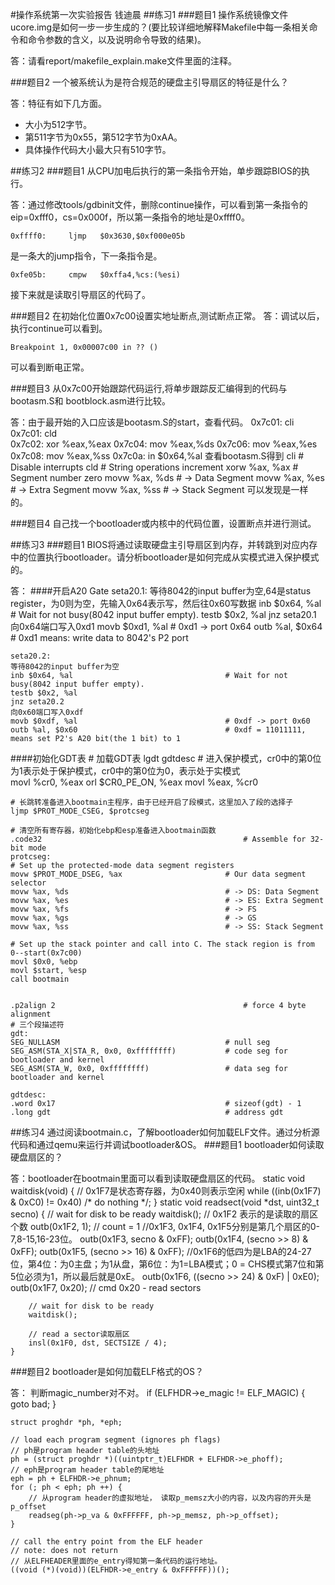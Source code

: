 #操作系统第一次实验报告
钱迪晨
##练习1
###题目1
操作系统镜像文件ucore.img是如何一步一步生成的？(要比较详细地解释Makefile中每一条相关命令和命令参数的含义，以及说明命令导致的结果)。

答：请看report/makefile_explain.make文件里面的注释。

###题目2
一个被系统认为是符合规范的硬盘主引导扇区的特征是什么？

答：特征有如下几方面。

* 大小为512字节。
* 第511字节为0x55，第512字节为0xAA。
* 具体操作代码大小最大只有510字节。

##练习2
###题目1
从CPU加电后执行的第一条指令开始，单步跟踪BIOS的执行。

答：通过修改tools/gdbinit文件，删除continue操作，可以看到第一条指令的eip=0xfff0，cs=0x000f，所以第一条指令的地址是0xffff0。

    0xffff0:     ljmp   $0x3630,$0xf000e05b
是一条大的jump指令，下一条指令是。

    0xfe05b:     cmpw   $0xffa4,%cs:(%esi)
接下来就是读取引导扇区的代码了。

###题目2
在初始化位置0x7c00设置实地址断点,测试断点正常。
答：调试以后，执行continue可以看到。

    Breakpoint 1, 0x00007c00 in ?? ()
可以看到断电正常。

###题目3
从0x7c00开始跟踪代码运行,将单步跟踪反汇编得到的代码与bootasm.S和 bootblock.asm进行比较。

答：由于最开始的入口应该是bootasm.S的start，查看代码。
    0x7c01:      cli
    0x7c01:      cld    
    0x7c02:      xor    %eax,%eax
    0x7c04:      mov    %eax,%ds
    0x7c06:      mov    %eax,%es
    0x7c08:      mov    %eax,%ss
    0x7c0a:      in     $0x64,%al
查看bootasm.S得到
    cli                                             # Disable interrupts
    cld                                             # String operations increment
    xorw %ax, %ax                                   # Segment number zero
    movw %ax, %ds                                   # -> Data Segment
    movw %ax, %es                                   # -> Extra Segment
    movw %ax, %ss                                   # -> Stack Segment
可以发现是一样的。

###题目4
自己找一个bootloader或内核中的代码位置，设置断点并进行测试。

##练习3
###题目1
BIOS将通过读取硬盘主引导扇区到内存，并转跳到对应内存中的位置执行bootloader。请分析bootloader是如何完成从实模式进入保护模式的。

答：
####开启A20 Gate
	seta20.1:
	等待8042的input buffer为空,64是status register，为0则为空，先输入0x64表示写，然后往0x60写数据
	inb $0x64, %al                                  # Wait for not busy(8042 input buffer empty).
	testb $0x2, %al
	jnz seta20.1
	向0x64端口写入0xd1
	movb $0xd1, %al                                 # 0xd1 -> port 0x64
	outb %al, $0x64                                 # 0xd1 means: write data to 8042's P2 port
	
	seta20.2:
	等待8042的input buffer为空
	inb $0x64, %al                                  # Wait for not busy(8042 input buffer empty).
	testb $0x2, %al
	jnz seta20.2
	向0x60端口写入0xdf	
	movb $0xdf, %al                                 # 0xdf -> port 0x60
	outb %al, $0x60                                 # 0xdf = 11011111, means set P2's A20 bit(the 1 bit) to 1
####初始化GDT表
	# 加载GDT表
	lgdt gdtdesc
	# 进入保护模式，cr0中的第0位为1表示处于保护模式，cr0中的第0位为0，表示处于实模式  
	movl %cr0, %eax
	orl $CR0_PE_ON, %eax
	movl %eax, %cr0
	
	# 长跳转准备进入bootmain主程序，由于已经开启了段模式，这里加入了段的选择子
	ljmp $PROT_MODE_CSEG, $protcseg

    # 清空所有寄存器，初始化ebp和esp准备进入bootmain函数
    .code32                                             # Assemble for 32-bit mode
    protcseg:
    # Set up the protected-mode data segment registers
    movw $PROT_MODE_DSEG, %ax                       # Our data segment selector
    movw %ax, %ds                                   # -> DS: Data Segment
    movw %ax, %es                                   # -> ES: Extra Segment
    movw %ax, %fs                                   # -> FS
    movw %ax, %gs                                   # -> GS
    movw %ax, %ss                                   # -> SS: Stack Segment

    # Set up the stack pointer and call into C. The stack region is from 0--start(0x7c00)
    movl $0x0, %ebp
    movl $start, %esp
    call bootmain


    .p2align 2                                          # force 4 byte alignment
    # 三个段描述符
    gdt:
    SEG_NULLASM                                     # null seg
    SEG_ASM(STA_X|STA_R, 0x0, 0xffffffff)           # code seg for bootloader and kernel
    SEG_ASM(STA_W, 0x0, 0xffffffff)                 # data seg for bootloader and kernel

    gdtdesc:
    .word 0x17                                      # sizeof(gdt) - 1
    .long gdt                                       # address gdt

##练习4
通过阅读bootmain.c，了解bootloader如何加载ELF文件。通过分析源代码和通过qemu来运行并调试bootloader&OS。
###题目1
bootloader如何读取硬盘扇区的？

答：bootloader在bootmain里面可以看到读取硬盘扇区的代码。
    static void
    waitdisk(void) {
        // 0x1F7是状态寄存器，为0x40则表示空闲
        while ((inb(0x1F7) & 0xC0) != 0x40)
            /* do nothing */;
    }
    static void
    readsect(void *dst, uint32_t secno) {
        // wait for disk to be ready
        waitdisk();
        // 0x1F2 表示的是读取的扇区个数
        outb(0x1F2, 1);                         // count = 1
        //0x1F3, 0x1F4, 0x1F5分别是第几个扇区的0-7,8-15,16-23位。
        outb(0x1F3, secno & 0xFF);
        outb(0x1F4, (secno >> 8) & 0xFF);
        outb(0x1F5, (secno >> 16) & 0xFF);
        //0x1F6的低四为是LBA的24-27位，第4位：为0主盘；为1从盘，第6位：为1=LBA模式；0 = CHS模式第7位和第5位必须为1，所以最后就是0xE。
        outb(0x1F6, ((secno >> 24) & 0xF) | 0xE0);
        outb(0x1F7, 0x20);                      // cmd 0x20 - read sectors

        // wait for disk to be ready
        waitdisk();

        // read a sector读取扇区
        insl(0x1F0, dst, SECTSIZE / 4);
    }
###题目2
bootloader是如何加载ELF格式的OS？

答：
    判断magic_number对不对。
    if (ELFHDR->e_magic != ELF_MAGIC) {
        goto bad;
    }

    struct proghdr *ph, *eph;

    // load each program segment (ignores ph flags)
    // ph是program header table的头地址
    ph = (struct proghdr *)((uintptr_t)ELFHDR + ELFHDR->e_phoff);
    // eph是program header table的尾地址
    eph = ph + ELFHDR->e_phnum;
    for (; ph < eph; ph ++) {
        // 从program header的虚拟地址， 读取p_memsz大小的内容，以及内容的开头是p_offset
        readseg(ph->p_va & 0xFFFFFF, ph->p_memsz, ph->p_offset);
    }

    // call the entry point from the ELF header
    // note: does not return
    // 从ELFHEADER里面的e_entry得知第一条代码的运行地址。
    ((void (*)(void))(ELFHDR->e_entry & 0xFFFFFF))();
